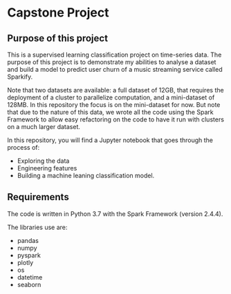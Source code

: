 # Capstone Project

## Purpose of this project

This is a supervised learning classification project on time-series data. The purpose of this project is to demonstrate my abilities to analyse a dataset and build a model to predict user churn of a music streaming service called Sparkify.

Note that two datasets are available: a full dataset of 12GB, that requires the deployment of a cluster to parallelize computation, and a mini-dataset of 128MB. In this repository the focus is on the mini-dataset for now. But note that due to the nature of this data, we wrote all the code using the Spark Framework to allow easy refactoring on the code to have it run with clusters on a much larger dataset.

In this repository, you will find a Jupyter notebook that goes through the process of:

- Exploring the data
- Engineering features
- Building a machine leaning classification model.


## Requirements
The code is written in Python 3.7 with the Spark Framework (version 2.4.4).

The libraries use are:

- pandas
- numpy
- pyspark
- plotly
- os
- datetime
- seaborn
